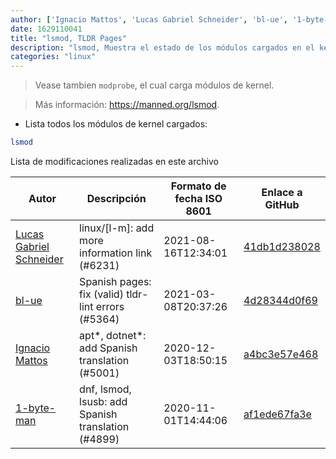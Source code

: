 ```yaml
---
author: ['Ignacio Mattos', 'Lucas Gabriel Schneider', 'bl-ue', '1-byte-man']
date: 1629110041
title: "lsmod, TLDR Pages"
description: "lsmod, Muestra el estado de los módulos cargados en el kernel de linux."
categories: "linux"
---
```

> Vease tambien `modprobe`, el cual carga módulos de kernel.

> Más información: <https://manned.org/lsmod>.

- Lista todos los módulos de kernel cargados:

```bash
lsmod
```
Lista de modificaciones realizadas en este archivo


Autor | Descripción | Formato de fecha ISO 8601 | Enlace a GitHub
------|-----|-----|-----
[Lucas Gabriel Schneider](mailto:casdpa@gmail.com) | linux/[l-m]: add more information link (#6231) | 2021-08-16T12:34:01 | [41db1d238028](https://github.com/tldr-pages/tldr/commit/41db1d2380286234a89aaa2131d8e1d1c531b850)
[bl-ue](mailto:54780737+bl-ue@users.noreply.github.com) | Spanish pages: fix (valid) tldr-lint errors (#5364) | 2021-03-08T20:37:26 | [4d28344d0f69](https://github.com/tldr-pages/tldr/commit/4d28344d0f69eca05bef1c0b26c2839240dd4e1f)
[Ignacio Mattos](mailto:69126302+Nacho-source@users.noreply.github.com) | apt*, dotnet*: add Spanish translation (#5001) | 2020-12-03T18:50:15 | [a4bc3e57e468](https://github.com/tldr-pages/tldr/commit/a4bc3e57e46863595877b3d92a0ace6cdcff3e54)
[1-byte-man](mailto:56204784+1-byte-man@users.noreply.github.com) | dnf, lsmod, lsusb: add Spanish translation (#4899) | 2020-11-01T14:44:06 | [af1ede67fa3e](https://github.com/tldr-pages/tldr/commit/af1ede67fa3e8d84dc21c6323a07ddbbc87d6851)

